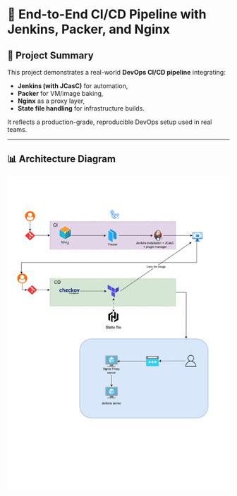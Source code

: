# 🔧 End-to-End CI/CD Pipeline with Jenkins, Packer, and Nginx

## 🧩 Project Summary

This project demonstrates a real-world **DevOps CI/CD pipeline** integrating:

- **Jenkins (with JCasC)** for automation,
- **Packer** for VM/image baking,
- **Nginx** as a proxy layer,
- **State file handling** for infrastructure builds.

It reflects a production-grade, reproducible DevOps setup used in real teams.

---

## 📊 Architecture Diagram

![CI/CD Pipeline Architecture](https://github.com/BK3820/Terraform_Jenkins/blob/main/Untitled%20Diagram.drawio-2_page-0001.jpg?raw=true)


